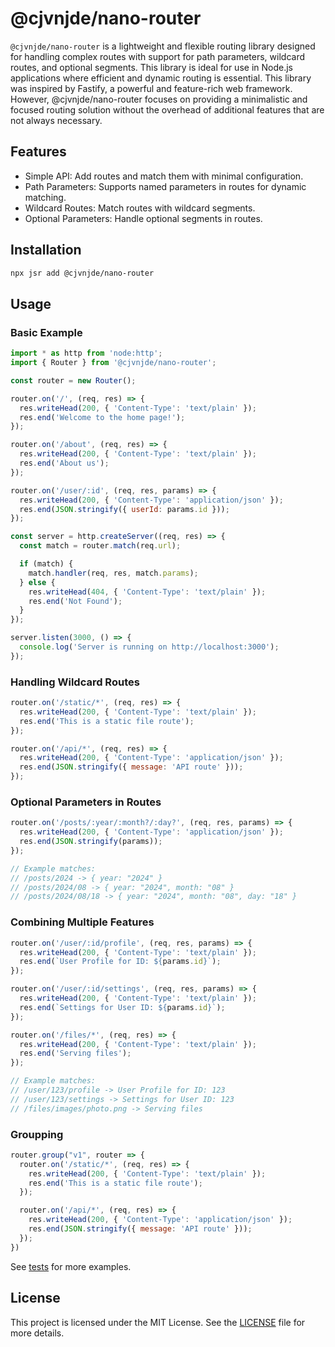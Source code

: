 # @cjvnjde/nano-router

`@cjvnjde/nano-router` is a lightweight and flexible routing library designed for handling complex routes with support for path parameters, wildcard routes, and optional segments. This library is ideal for use in Node.js applications where efficient and dynamic routing is essential.
This library was inspired by Fastify, a powerful and feature-rich web framework. However, @cjvnjde/nano-router focuses on providing a minimalistic and focused routing solution without the overhead of additional features that are not always necessary.

## Features

* Simple API: Add routes and match them with minimal configuration.
* Path Parameters: Supports named parameters in routes for dynamic matching.
* Wildcard Routes: Match routes with wildcard segments.
* Optional Parameters: Handle optional segments in routes.

## Installation

```bash
npx jsr add @cjvnjde/nano-router
```

## Usage

### Basic Example

```js
import * as http from 'node:http';
import { Router } from '@cjvnjde/nano-router';

const router = new Router();

router.on('/', (req, res) => {
  res.writeHead(200, { 'Content-Type': 'text/plain' });
  res.end('Welcome to the home page!');
});

router.on('/about', (req, res) => {
  res.writeHead(200, { 'Content-Type': 'text/plain' });
  res.end('About us');
});

router.on('/user/:id', (req, res, params) => {
  res.writeHead(200, { 'Content-Type': 'application/json' });
  res.end(JSON.stringify({ userId: params.id }));
});

const server = http.createServer((req, res) => {
  const match = router.match(req.url);

  if (match) {
    match.handler(req, res, match.params);
  } else {
    res.writeHead(404, { 'Content-Type': 'text/plain' });
    res.end('Not Found');
  }
});

server.listen(3000, () => {
  console.log('Server is running on http://localhost:3000');
});
```

### Handling Wildcard Routes

```js
router.on('/static/*', (req, res) => {
  res.writeHead(200, { 'Content-Type': 'text/plain' });
  res.end('This is a static file route');
});

router.on('/api/*', (req, res) => {
  res.writeHead(200, { 'Content-Type': 'application/json' });
  res.end(JSON.stringify({ message: 'API route' }));
});
```

### Optional Parameters in Routes

```js
router.on('/posts/:year/:month?/:day?', (req, res, params) => {
  res.writeHead(200, { 'Content-Type': 'application/json' });
  res.end(JSON.stringify(params));
});

// Example matches:
// /posts/2024 -> { year: "2024" }
// /posts/2024/08 -> { year: "2024", month: "08" }
// /posts/2024/08/18 -> { year: "2024", month: "08", day: "18" }
```

### Combining Multiple Features

```js
router.on('/user/:id/profile', (req, res, params) => {
  res.writeHead(200, { 'Content-Type': 'text/plain' });
  res.end(`User Profile for ID: ${params.id}`);
});

router.on('/user/:id/settings', (req, res, params) => {
  res.writeHead(200, { 'Content-Type': 'text/plain' });
  res.end(`Settings for User ID: ${params.id}`);
});

router.on('/files/*', (req, res) => {
  res.writeHead(200, { 'Content-Type': 'text/plain' });
  res.end('Serving files');
});

// Example matches:
// /user/123/profile -> User Profile for ID: 123
// /user/123/settings -> Settings for User ID: 123
// /files/images/photo.png -> Serving files
```

### Groupping

```js
router.group("v1", router => {
  router.on('/static/*', (req, res) => {
    res.writeHead(200, { 'Content-Type': 'text/plain' });
    res.end('This is a static file route');
  });

  router.on('/api/*', (req, res) => {
    res.writeHead(200, { 'Content-Type': 'application/json' });
    res.end(JSON.stringify({ message: 'API route' }));
  });
})
```

See [tests](/src/Router.test.ts) for more examples.

## License

This project is licensed under the MIT License. See the [LICENSE](/LICENSE) file for more details.